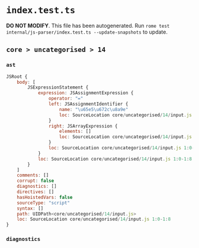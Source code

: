 # `index.test.ts`

**DO NOT MODIFY**. This file has been autogenerated. Run `rome test internal/js-parser/index.test.ts --update-snapshots` to update.

## `core > uncategorised > 14`

### `ast`

```javascript
JSRoot {
	body: [
		JSExpressionStatement {
			expression: JSAssignmentExpression {
				operator: "="
				left: JSAssignmentIdentifier {
					name: "\u65e5\u672c\u8a9e"
					loc: SourceLocation core/uncategorised/14/input.js 1:0-1:3 (\u65e5\u672c\u8a9e)
				}
				right: JSArrayExpression {
					elements: []
					loc: SourceLocation core/uncategorised/14/input.js 1:6-1:8
				}
				loc: SourceLocation core/uncategorised/14/input.js 1:0-1:8
			}
			loc: SourceLocation core/uncategorised/14/input.js 1:0-1:8
		}
	]
	comments: []
	corrupt: false
	diagnostics: []
	directives: []
	hasHoistedVars: false
	sourceType: "script"
	syntax: []
	path: UIDPath<core/uncategorised/14/input.js>
	loc: SourceLocation core/uncategorised/14/input.js 1:0-1:8
}
```

### `diagnostics`

```

```
